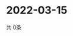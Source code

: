 # 2022-03-15
  共 0条

  <!-- BEGIN -->
  <!-- 最后更新时间Tue Mar 15 2022 07:06:44 GMT+0000 (Coordinated Universal Time) -->
  
  <!-- END -->
  
  